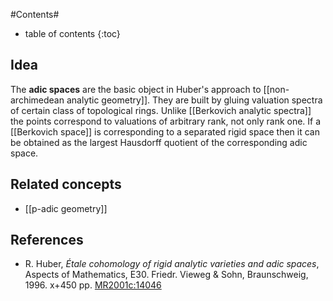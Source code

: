 
#Contents#
* table of contents
{:toc}

## Idea

The __adic spaces__ are the basic object in Huber's approach to [[non-archimedean analytic geometry]]. They are built by gluing valuation spectra of certain class of topological rings. Unlike [[Berkovich analytic spectra]] the points correspond to valuations of arbitrary rank, not only rank one. If a [[Berkovich space]] is corresponding to a separated rigid space then it can be obtained as the largest Hausdorff quotient of the corresponding adic space.

## Related concepts

* [[p-adic geometry]]

## References

* R. Huber, _&#201;tale cohomology of rigid analytic varieties and adic spaces_, Aspects of Mathematics, E30. Friedr. Vieweg & Sohn, Braunschweig, 1996. x+450 pp. [MR2001c:14046](http://www.ams.org/mathscinet-getitem?mr=1734903)
